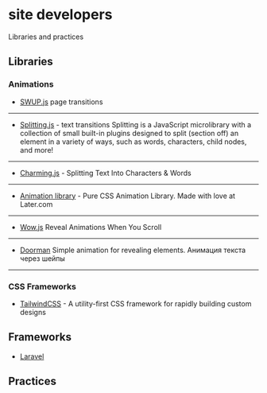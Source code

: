 # site developers
Libraries and practices 

## Libraries

### Animations
* [SWUP.js](https://swup.js.org/getting-started)
page transitions
---
*  [Splitting.js](https://splitting.js.org/) - text transitions
Splitting is a JavaScript microlibrary with a collection of small built-in plugins designed to split (section off) an element in a variety of ways, such as words, characters, child nodes, and more!
---
* [Charming.js](https://waelyasmina.com/charming-js-splitting-text-into-characters-words/) - Splitting Text Into Characters & Words
---
* [Animation library](http://animation.kaustubhmenon.com/) - Pure CSS Animation Library. Made with love at Later.com

---
*  [Wow.js](https://wowjs.uk)
Reveal Animations When You Scroll
---
*  [Doorman](http://git.blivesta.com/doorman/)
Simple animation for revealing elements. Анимация текста через шейпы
---

### CSS Frameworks
*  [TailwindCSS](https://tailwindcss.com) - A utility-first CSS framework for rapidly building custom designs

## Frameworks

*  [Laravel](https://laravel.com)

## Practices 


